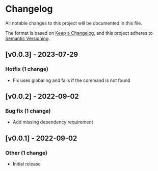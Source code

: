 # Changelog

All notable changes to this project will be documented in this file.

The format is based on [Keep a Changelog](https://keepachangelog.com/), and this project adheres to [Semantic Versioning](https://semver.org/spec/v2.0.0.html).

<!-- CHANGELOGGER -->

## [v0.0.3] - 2023-07-29

### Hotfix (1 change)

- Fix uses global ng and fails if the command is not found


## [v0.0.2] - 2022-09-02

### Bug fix (1 change)

- Add missing dependency requirement


## [v0.0.1] - 2022-09-02

### Other (1 change)

- Initial release

